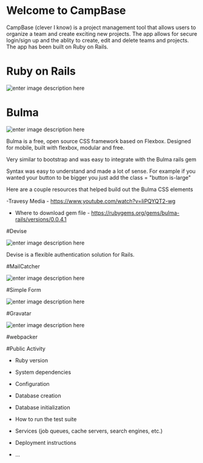 # Welcome to CampBase

CampBase (clever I know) is a project management tool that allows users to organize a team and create exciting new projects.  The app allows for secure login/sign up and the ablity to create, edit and delete teams and projects.  The app has been built on Ruby on Rails. 

# Ruby on Rails

![enter image description here](https://i.imgur.com/D2MQrdO.png)



# Bulma

![enter image description here](https://i.imgur.com/rZxrMv6.jpg)

Bulma is a free, open source CSS framework based on Flexbox.  Designed for mobile, built with flexbox, modular and free.

Very similar to bootstrap and was easy to integrate with the Bulma rails gem

Syntax was easy to understand and made a lot of sense.  For example if you wanted your button to be bigger you just add the class = "button is-large"

Here are a couple resources that helped build out the Bulma CSS elements

-Travesy Media - https://www.youtube.com/watch?v=IiPQYQT2-wg

- Where to download gem file - https://rubygems.org/gems/bulma-rails/versions/0.0.4.1

#Devise

![enter image description here](https://i.imgur.com/PCL91pN.png)

Devise is a flexible authentication solution for Rails.  


#MailCatcher

![enter image description here](https://i.imgur.com/LG57d9y.jpg)


#Simple Form

![enter image description here](https://i.imgur.com/I3vovav.png)


#Gravatar

![enter image description here](https://i.imgur.com/N5gu9af.png)


#webpacker


#Public Activity


* Ruby version

* System dependencies

* Configuration

* Database creation

* Database initialization

* How to run the test suite

* Services (job queues, cache servers, search engines, etc.)

* Deployment instructions

* ...
